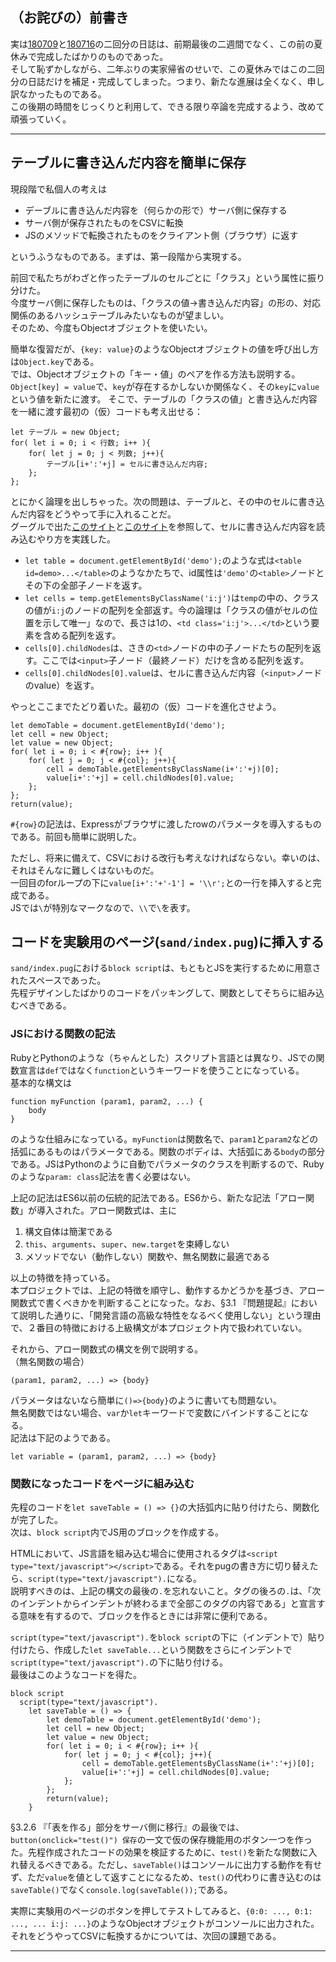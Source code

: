 ## （お詫びの）前書き

実は[180709][]と[180716][]の二回分の日誌は、前期最後の二週間でなく、この前の夏休みで完成したばかりのものであった。  
そして恥ずかしながら、二年ぶりの実家帰省のせいで、この夏休みではこの二回分の日誌だけを補足・完成してしまった。つまり、新たな進展は全くなく、申し訳なかったものである。  
この後期の時間をじっくりと利用して、できる限り卒論を完成するよう、改めて頑張っていく。

***

## テーブルに書き込んだ内容を簡単に保存

現段階で私個人の考えは

* デーブルに書き込んだ内容を（何らかの形で）サーバ側に保存する
* サーバ側が保存されたものをCSVに転換
* JSのメソッドで転換されたものをクライアント側（ブラウザ）に返す
  

というふうなものである。まずは、第一段階から実現する。

前回で私たちがわざと作ったテーブルのセルごとに「クラス」という属性に振り分けた。  
今度サーバ側に保存したものは、「クラスの値->書き込んだ内容」の形の、対応関係のあるハッシュテーブルみたいなものが望ましい。  
そのため、今度もObjectオブジェクトを使いたい。

簡単な復習だが、`{key: value}`のようなObjectオブジェクトの値を呼び出し方は`Object.key`である。  
では、Objectオブジェクトの「キー・値」のペアを作る方法も説明する。  
`Object[key] = value`で、`key`が存在するかしないか関係なく、その`key`に`value`という値を新たに渡す。
そこで、テーブルの「クラスの値」と書き込んだ内容を一緒に渡す最初の（仮）コードも考え出せる：

```
let テーブル = new Object;
for( let i = 0; i < 行数; i++ ){
    for( let j = 0; j < 列数; j++){
        テーブル[i+':'+j] = セルに書き込んだ内容;
    };
};
```

とにかく論理を出しちゃった。次の問題は、テーブルと、その中のセルに書き込んだ内容をどうやって手に入れることだ。  
グーグルで出た[このサイト][site1]と[このサイト][site2]を参照して、セルに書き込んだ内容を読み込むやり方を実践した。

* `let table = document.getElementById('demo');`のような式は`<table id=demo>...</table>`のようなかたちで、id属性は`'demo'`の`<table>`ノードとその下の全部子ノードを返す。
* `let cells = temp.getElementsByClassName('i:j')`は`temp`の中の、クラスの値が`i:j`のノードの配列を全部返す。今の論理は「クラスの値がセルの位置を示して唯一」なので、長さは1の、`<td class='i:j'>...</td>`という要素を含める配列を返す。
* `cells[0].childNodes`は、さきの`<td>`ノードの中の子ノードたちの配列を返す。ここでは`<input>`子ノード（最終ノード）だけを含める配列を返す。
* `cells[0].childNodes[0].value`は、セルに書き込んだ内容（`<input>`ノードのvalue）を返す。

やっとここまでたどり着いた。最初の（仮）コードを進化させよう。

```
let demoTable = document.getElementById('demo');
let cell = new Object;
let value = new Object;
for( let i = 0; i < #{row}; i++ ){
    for( let j = 0; j < #{col}; j++){
        cell = demoTable.getElementsByClassName(i+':'+j)[0];
        value[i+':'+j] = cell.childNodes[0].value;
    };
};
return(value);
```

`#{row}`の記法は、Expressがブラウザに渡したrowのパラメータを導入するものである。前回も簡単に説明した。

ただし、将来に備えて、CSVにおける改行も考えなければならない。幸いのは、それはそんなに難しくはないものだ。  
一回目のforループの下に`value[i+':'+'-1'] = '\\r';`との一行を挿入すると完成である。  
JSでは`\`が特別なマークなので、`\\`で`\`を表す。

## コードを実験用のページ(`sand/index.pug`)に挿入する

`sand/index.pug`における`block script`は、もともとJSを実行するために用意されたスペースであった。  
先程デザインしたばかりのコードをパッキングして、関数としてそちらに組み込むべきである。

### JSにおける関数の記法

RubyとPythonのような（ちゃんとした）スクリプト言語とは異なり、JSでの関数宣言は`def`ではなく`function`というキーワードを使うことになっている。  
基本的な構文は

```
function myFunction (param1, param2, ...) {
    body
}
```

のような仕組みになっている。`myFunction`は関数名で、`param1`と`param2`などの括弧にあるものはパラメータである。関数のボディは、大括弧にある`body`の部分である。JSはPythonのように自動でパラメータのクラスを判断するので、Rubyのような`param: class`記法を書く必要はない。

上記の記法はES6以前の伝統的記法である。ES6から、新たな記法「アロー関数」が導入された。アロー関数式は、主に

1. 構文自体は簡潔である
2. `this`、`arguments`、`super`、`new.target`を束縛しない
3. メソッドでない（動作しない）関数や、無名関数に最適である

以上の特徴を持っている。  
本プロジェクトでは、上記の特徴を順守し、動作するかどうかを基づき、アロー関数式で書くべきかを判断することになった。なお、§3.1 『問題提起』において説明した通りに、「開発言語の高級な特性をなるべく使用しない」という理由で、２番目の特徴における上級構文が本プロジェクト内で扱われていない。

それから、アロー関数式の構文を例で説明する。  
（無名関数の場合）

```
(param1, param2, ...) => {body}
```

パラメータはないなら簡単に`()=>{body}`のように書いても問題ない。  
無名関数ではない場合、`var`か`let`キーワードで変数にバインドすることになる。  
記法は下記のようである。

```
let variable = (param1, param2, ...) => {body}
```

### 関数になったコードをページに組み込む

先程のコードを`let saveTable = () => {}`の大括弧内に貼り付けたら、関数化が完了した。  
次は、`block script`内でJS用のブロックを作成する。

HTMLにおいて、JS言語を組み込む場合に使用されるタグは`<script type="text/javascript"></script>`である。それをpugの書き方に切り替えたら、`script(type="text/javascript").`になる。  
説明すべきのは、上記の構文の最後の`.`を忘れないこと。タグの後ろの`.`は、「次のインデントからインデントが終わるまで全部このタグの内容である」と宣言する意味を有するので、ブロックを作るときには非常に便利である。

`script(type="text/javascript").`を`block script`の下に（インデントで）貼り付けたら、作成した`let saveTable...`という関数をさらにインデントで`script(type="text/javascript").`の下に貼り付ける。  
最後はこのようなコードを得た。

```
block script
  script(type="text/javascript").
    let saveTable = () => {
        let demoTable = document.getElementById('demo');
        let cell = new Object;
        let value = new Object;
        for( let i = 0; i < #{row}; i++ ){
            for( let j = 0; j < #{col}; j++){
                cell = demoTable.getElementsByClassName(i+':'+j)[0];
                value[i+':'+j] = cell.childNodes[0].value;
            };
        };
        return(value);
    }
```

§3.2.6 『「表を作る」部分をサーバ側に移行』の最後では、`button(onclick="test()") 保存`の一文で仮の保存機能用のボタン一つを作った。先程作成されたコードの効果を検証するために、`test()`を新たな関数に入れ替えるべきである。ただし、`saveTable()`はコンソールに出力する動作を有せず、ただ`value`を値として返すことになるため、`test()`の代わりに書き込むのは`saveTable()`でなく`console.log(saveTable());`である。

実際に実験用のページのボタンを押してテストしてみると、`{0:0: ..., 0:1: ..., ... i:j: ...}`のようなObjectオブジェクトがコンソールに出力された。  
それをどうやってCSVに転換するかについては、次回の課題である。

***


[180709]: /blog/180709 "180709"
[180716]: /blog/180716 "180716"
[site1]: https://www.cnblogs.com/shengulong/p/8919747.html "js获取table的值，js获取td里input的值"
[site2]: https://www.cnblogs.com/hl-520/p/4245475.html "原生js获取元素的class属性（获取class的所有元素）以及改变或添加className"
